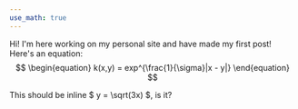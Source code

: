 ```yaml
---
use_math: true
---
```


Hi! I'm here working on my personal site and have made my first post!
Here's an equation:
$$ 
\begin{equation}
	k(x,y) = exp^{\frac{1}{\sigma}|x - y|} 
\end{equation}
$$

This should be inline $ y = \sqrt(3x) \$, is it?

